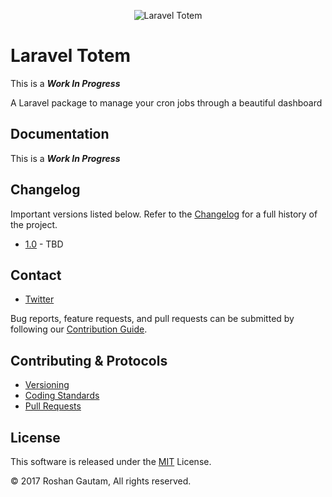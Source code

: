 <p align="center">
  <img src="https://github.com/codestudiollc/laravel-totem/blob/master/resources/assets/img/totem.png?raw=true" alt="Laravel Totem"/>
</p>

# Laravel Totem

This is a ***Work In Progress***

A Laravel package to manage your cron jobs through a beautiful dashboard

## Documentation

This is a ***Work In Progress***

## Changelog

Important versions listed below. Refer to the [Changelog](CHANGELOG.md) for a full history of the project.

- [1.0](CHANGELOG.md) - TBD

## Contact

- [Twitter](https://twitter.com/@roshangautam)

Bug reports, feature requests, and pull requests can be submitted by following our [Contribution Guide](CONTRIBUTING.md).

## Contributing & Protocols

- [Versioning](CONTRIBUTING.md#versioning)
- [Coding Standards](CONTRIBUTING.md#coding-standards)
- [Pull Requests](CONTRIBUTING.md#pull-requests)

## License

This software is released under the [MIT](LICENSE) License.

 © 2017 Roshan Gautam, All rights reserved.